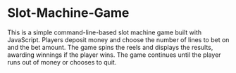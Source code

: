 # Slot-Machine-Game
This is a simple command-line-based slot machine game built with JavaScript. Players deposit money and choose the number of lines to bet on and the bet amount. The game spins the reels and displays the results, awarding winnings if the player wins. The game continues until the player runs out of money or chooses to quit.
